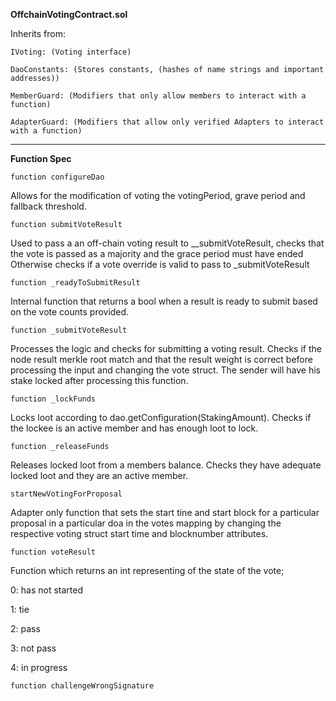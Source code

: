 <strong>OffchainVotingContract.sol</strong> 


Inherits from:

    IVoting: (Voting interface)

    DaoConstants: (Stores constants, (hashes of name strings and important addresses))

    MemberGuard: (Modifiers that only allow members to interact with a function)

    AdapterGuard: (Modifiers that allow only verified Adapters to interact with a function)

***

<strong>Function Spec</strong>

    function configureDao

Allows for the modification of voting the votingPeriod, grave period and fallback threshold.

    function submitVoteResult

Used to pass a an off-chain voting result to __submitVoteResult, checks that the vote is passed as a majority and the grace period must have ended 
Otherwise checks if a vote override is valid to pass to _submitVoteResult


    function _readyToSubmitResult

Internal function that returns a bool when a result is ready to submit based on the vote counts provided. 

    function _submitVoteResult  

Processes the logic and checks for submitting a voting result. Checks if the node result merkle root match and that the result weight is correct before 
processing the input and changing the vote struct. The sender will have his stake locked after processing this function. 

    function _lockFunds 

Locks loot according to dao.getConfiguration(StakingAmount). Checks if the lockee is an active member and has enough loot to lock. 

    function _releaseFunds

Releases locked loot from a members balance. Checks they have adequate locked loot and they are an active member. 

    startNewVotingForProposal

Adapter only function that sets the start tine and start block for a particular proposal in a particular doa in the votes mapping by changing the respective voting struct 
start time and blocknumber attributes. 

    function voteResult

Function which returns an int representing of the state of the vote; 

0: has not started

1: tie

2: pass

3: not pass

4: in progress

    function challengeWrongSignature

    



